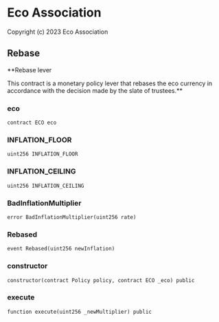 # Eco Association

Copyright (c) 2023 Eco Association

## Rebase

**Rebase lever

This contract is a monetary policy lever that rebases the eco currency in accordance with
the decision made by the slate of trustees.**

### eco

  ```solidity
  contract ECO eco
  ```

### INFLATION_FLOOR

  ```solidity
  uint256 INFLATION_FLOOR
  ```

### INFLATION_CEILING

  ```solidity
  uint256 INFLATION_CEILING
  ```

### BadInflationMultiplier

  ```solidity
  error BadInflationMultiplier(uint256 rate)
  ```

### Rebased

  ```solidity
  event Rebased(uint256 newInflation)
  ```

### constructor

  ```solidity
  constructor(contract Policy policy, contract ECO _eco) public
  ```

### execute

  ```solidity
  function execute(uint256 _newMultiplier) public
  ```

